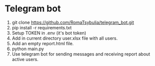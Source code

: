 # Telegram bot


1. git clone https://github.com/RomaTsybulia/telegram_bot.git
2. pip install -r requirements.txt
3. Setup TOKEN in .env (it's bot token)
4. Add in current directory user.xlsx file with all users.
5. Add an empty report.html file. 
6. python main.py 
7. Use telegram bot for sending messages and receiving report about active users.